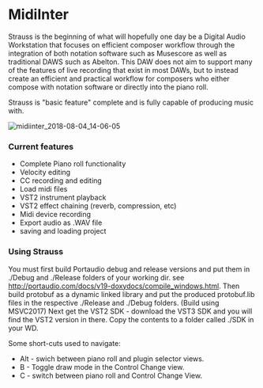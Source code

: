 # MidiInter



Strauss is the beginning of what will hopefully one day be a Digital Audio Workstation that focuses
on efficient composer workflow through the integration of both notation software such as Musescore as well as traditional DAWS such as Abelton. This DAW does not aim to support many of the features of live recording that exist in most DAWs, but to instead create an efficient and practical workflow for composers who either compose with notation software or directly into the piano roll.

Strauss is  "basic feature" complete and is fully capable of producing music with.

![midiinter_2018-08-04_14-06-05](https://user-images.githubusercontent.com/1783601/43680436-a784b32c-97ef-11e8-959e-e2b187a42ee4.png)




### Current features
* Complete Piano roll functionality
* Velocity editing
* CC recording and editing
* Load midi files
* VST2 instrument playback
* VST2 effect chaining (reverb, compression, etc)
* Midi device recording
* Export audio as .WAV file
* saving and loading project


### Using Strauss
You must first build Portaudio debug and release versions and put them in ./Debug and ./Release folders of your working dir.
see http://portaudio.com/docs/v19-doxydocs/compile_windows.html.
Then build protobuf as a dynamic linked library and put the produced protobuf.lib files in the respective ./Release and ./Debug folders.
(Build using MSVC2017)
Next get the VST2 SDK - download the VST3 SDK and you will find the VST2 version in there. Copy the contents to a folder called
./SDK in your WD.

Some short-cuts used to navigate:
* Alt - swich between piano roll and plugin selector views.
* B   - Toggle draw mode in the Control Change view.
* C   - switch between piano roll and Control Change View.
